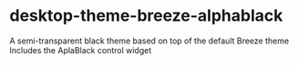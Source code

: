 # desktop-theme-breeze-alphablack
A semi-transparent black theme based on top of the default Breeze theme
Includes the AplaBlack control widget

